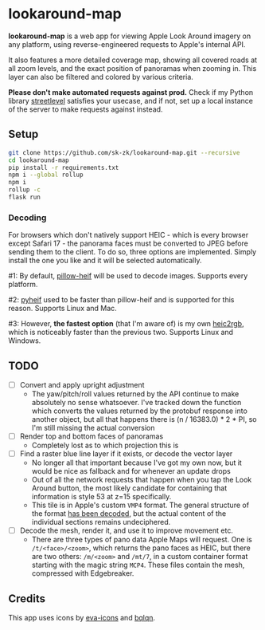 # lookaround-map

**lookaround-map** is a web app for viewing Apple Look Around imagery on any platform, using reverse-engineered requests to Apple's internal API.

It also features a more detailed coverage map, showing all covered roads at all zoom levels, and the exact position of panoramas when zooming in. This layer can also be filtered and colored by various criteria.

**Please don't make automated requests against prod.** Check if my Python library [streetlevel](https://github.com/sk-zk/streetlevel) satisfies your usecase, and if not, set up a local instance of the server to make requests against instead.

## Setup
```sh
git clone https://github.com/sk-zk/lookaround-map.git --recursive
cd lookaround-map
pip install -r requirements.txt
npm i --global rollup
npm i
rollup -c
flask run
```

### Decoding
For browsers which don't natively support HEIC - which is every browser except Safari 17 - the panorama faces must be converted to JPEG before sending them to the client.
To do so, three options are implemented. Simply install the one you like and it will be selected automatically.

#1: By default, [pillow-heif](https://github.com/bigcat88/pillow_heif) will be used to decode images. Supports every platform.

#2: [pyheif](https://github.com/carsales/pyheif) used to be faster than pillow-heif and is supported for this reason. Supports Linux and Mac.

#3: However, **the fastest option** (that I'm aware of) is my own [heic2rgb](https://github.com/sk-zk/heic2rgb/), which is noticeably faster than the previous two. Supports Linux and Windows.

## TODO
- [ ] Convert and apply upright adjustment
   - The yaw/pitch/roll values returned by the API continue to make absolutely no sense whatsoever. I've tracked down the function 
     which converts the values returned by the protobuf response into another object, but all that happens there is (n / 16383.0) * 2 * PI, 
     so I'm still missing the actual conversion
- [ ] Render top and bottom faces of panoramas
   - Completely lost as to which projection this is
- [ ] Find a raster blue line layer if it exists, or decode the vector layer
   - No longer all that important because I've got my own now, but it would be nice as fallback and for whenever an update drops
   - Out of all the network requests that happen when you tap the Look Around button, the most likely candidate
     for containing that information is style 53 at z=15 specifically.  
   - This tile is in Apple's custom `VMP4` format. The general structure of the format [has been decoded](https://github.com/19h/vmp4-dump),
     but the actual content of the individual sections remains undeciphered. 
- [ ] Decode the mesh, render it, and use it to improve movement etc.
   - There are three types of pano data Apple Maps will request. One is `/t/<face>/<zoom>`, which returns the pano faces as HEIC, but there are two others: `/m/<zoom>` and `/mt/7`,
     in a custom container format starting with the magic string `MCP4`. These files contain the mesh, compressed with Edgebreaker.

## Credits
This app uses icons by [eva-icons](https://github.com/akveo/eva-icons) and [bqlqn](https://www.flaticon.com/authors/bqlqn/fill?author_id=291&type=standard).
